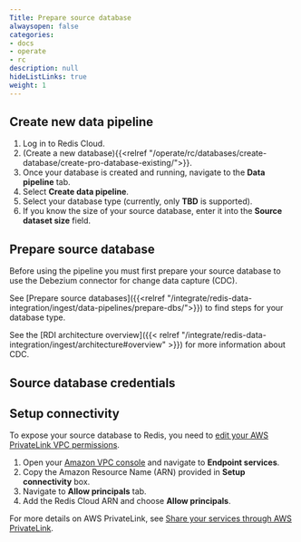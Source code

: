 ```yaml
---
Title: Prepare source database
alwaysopen: false
categories:
- docs
- operate
- rc
description: null
hideListLinks: true
weight: 1
---
```


## Create new data pipeline

1. Log in to Redis Cloud.
1. (Create a new database){{<relref "/operate/rc/databases/create-database/create-pro-database-existing/">}}.
1. Once your database is created and running, navigate to the **Data pipeline** tab.
1. Select **Create data pipeline**.
1. Select your database type (currently, only **TBD** is supported).
1. If you know the size of your source database, enter it into the **Source dataset size** field.

## Prepare source database

Before using the pipeline you must first prepare your source database to use
the Debezium connector for change data capture (CDC).

See [Prepare source databases]({{<relref "/integrate/redis-data-integration/ingest/data-pipelines/prepare-dbs/">}}) to find steps for your database type.

See the [RDI architecture overview]({{< relref "/integrate/redis-data-integration/ingest/architecture#overview" >}}) for more information about CDC.

## Source database credentials

## Setup connectivity

To expose your source database to Redis, you need to [edit your AWS PrivateLink VPC permissions](https://docs.aws.amazon.com/vpc/latest/privatelink/configure-endpoint-service.html#add-remove-permissions).

1. Open your [Amazon VPC console]() and navigate to **Endpoint services**.
1. Copy the Amazon Resource Name (ARN) provided in **Setup connectivity** box.
1. Navigate to **Allow principals** tab.
1. Add the Redis Cloud ARN and choose **Allow principals**.

For more details on AWS PrivateLink, see [Share your services through AWS PrivateLink](https://docs.aws.amazon.com/vpc/latest/privatelink/privatelink-share-your-services.html).
